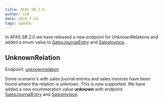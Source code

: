 ```yaml
---
title: AFAS SB 2.0
author: CLN
date: 2025-7-14
tags: update
---
```


In AFAS SB 2.0 we have released a new endpoint for UnknownRelations and added a enum value to [SalesJournalEntry](../../api-specs/sb/nl/latest#post-/api/salesjournalentry) and [SalesInvoice](../../api-specs/sb/nl/latest#post-/api/salesinvoice).

## UnknownRelation

Endpoint: [unknownrelation](../../api-specs/sb/en/latest#get-/api/unknownrelation)

Some scenario's with sales journal entries and sales invoices have been found where the relation is unknown. This is now supported. We have added a new enummeration value **unknown** with endpoint [SalesJournalEntry](../../api-specs/sb/nl/latest#post-/api/salesjournalentry) and [SalesInvoice](../../api-specs/sb/nl/latest#post-/api/salesinvoice).
